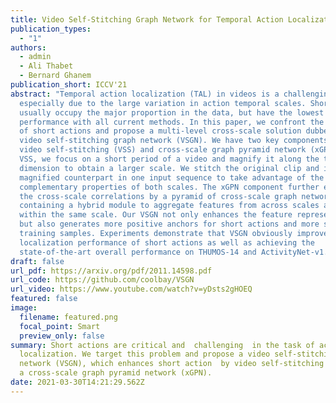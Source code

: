 ```yaml
---
title: Video Self‑Stitching Graph Network for Temporal Action Localization
publication_types:
  - "1"
authors:
  - admin
  - Ali Thabet
  - Bernard Ghanem
publication_short: ICCV'21
abstract: "Temporal action localization (TAL) in videos is a challenging task,
  especially due to the large variation in action temporal scales. Short actions
  usually occupy the major proportion in the data, but have the lowest
  performance with all current methods. In this paper, we confront the challenge
  of short actions and propose a multi-level cross-scale solution dubbed as
  video self-stitching graph network (VSGN). We have two key components in VSGN:
  video self-stitching (VSS) and cross-scale graph pyramid network (xGPN). In
  VSS, we focus on a short period of a video and magnify it along the temporal
  dimension to obtain a larger scale. We stitch the original clip and its
  magnified counterpart in one input sequence to take advantage of the
  complementary properties of both scales. The xGPN component further exploits
  the cross-scale correlations by a pyramid of cross-scale graph networks, each
  containing a hybrid module to aggregate features from across scales as well as
  within the same scale. Our VSGN not only enhances the feature representations,
  but also generates more positive anchors for short actions and more short
  training samples. Experiments demonstrate that VSGN obviously improves the
  localization performance of short actions as well as achieving the
  state-of-the-art overall performance on THUMOS-14 and ActivityNet-v1.3."
draft: false
url_pdf: https://arxiv.org/pdf/2011.14598.pdf
url_code: https://github.com/coolbay/VSGN
url_video: https://www.youtube.com/watch?v=yDsts2gHOEQ
featured: false
image:
  filename: featured.png
  focal_point: Smart
  preview_only: false
summary: Short actions are critical and  challenging  in the task of action
  localization. We target this problem and propose a video self-stitching graph
  network (VSGN), which enhances short action  by video self-stitching (VSS) and
  a cross-scale graph pyramid network (xGPN).
date: 2021-03-30T14:21:29.562Z
---
```

